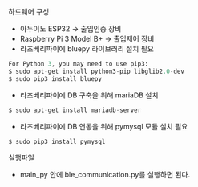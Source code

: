 하드웨어 구성
- 아두이노 ESP32 → 출입인증 장비
- Raspberry Pi 3 Model B+ → 출입제어 장비
- 라즈베리파이에 bluepy 라이브러리 설치 필요

```python
For Python 3, you may need to use pip3:
$ sudo apt-get install python3-pip libglib2.0-dev
$ sudo pip3 install bluepy
```
- 라즈베리파이에 DB 구축을 위해 mariaDB 설치

```python
$ sudo apt-get install mariadb-server
```

- 라즈베리파이에 DB 연동을 위해 pymysql 모듈 설치 필요

```python
$ sudo pip3 install pymysql
```

실행파일
- main_py 안에 ble_communication.py를 실행하면 된다.
